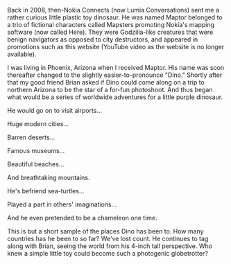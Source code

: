 Back in 2008, then-Nokia Connects (now Lumia Conversations) sent me a rather curious little plastic toy dinosaur. He was named Maptor belonged to a trio of fictional characters called Mapsters promoting Nokia's mapping software (now called Here). They were Godzilla-like creatures that were benign navigators as opposed to city destructors, and appeared in promotions such as this website (YouTube video as the website is no longer available).

I was living in Phoenix, Arizona when I received Maptor. His name was soon thereafter changed to the slightly easier-to-pronounce "Dino." Shortly after that my good friend Brian asked if Dino could come along on a trip to northern Arizona to be the star of a for-fun photoshoot. And thus began what would be a series of worldwide adventures for a little purple dinosaur.

He would go on to visit airports...

Huge modern cities...

Barren deserts...

Famous museums...

Beautiful beaches...

And breathtaking mountains.

He's befriend sea-turtles...

Played a part in others' imaginations...

And he even pretended to be a chameleon one time.

This is but a short sample of the places Dino has been to. How many countries has he been to so far? We've lost count. He continues to tag along with Brian, seeing the world from his 4-inch tall perspective. Who knew a simple little toy could become such a photogenic globetrotter?